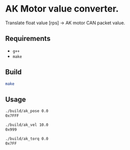 # AK Motor value converter.
Translate float value [rps] -> AK motor CAN packet value.

## Requirements
 - `g++`
 - `make`


## Build
```bash
make
```

## Usage

```bash
./build/ak_pose 0.0
0x7FFF

./build/ak_vel 10.0
0x999

./build/ak_torq 0.0
0x7FF
```


